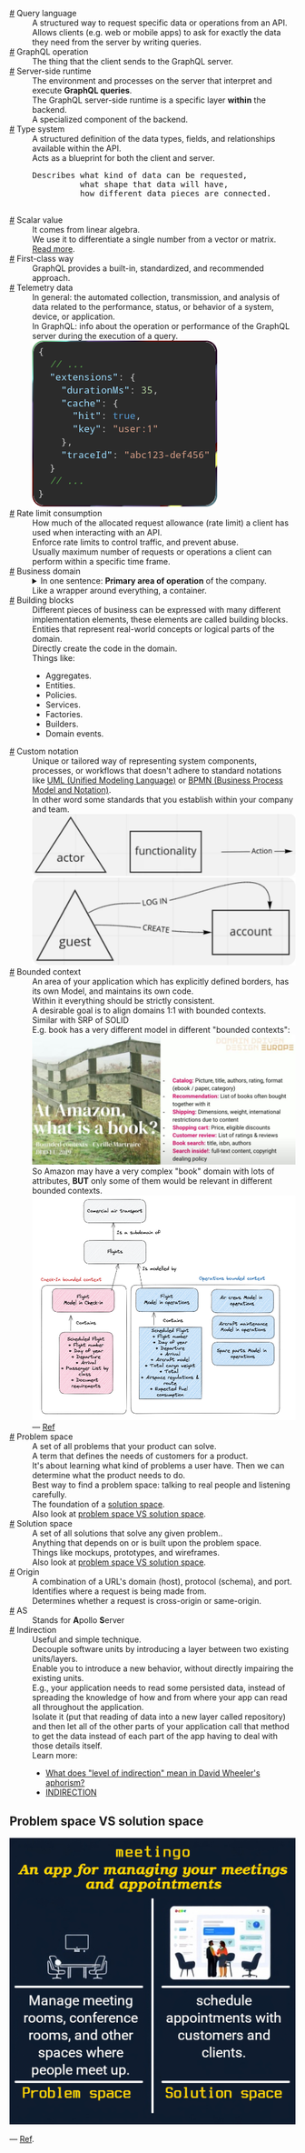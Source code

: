 <dl>
  <dt id="queryLanguageDefinition">
    <a href="#queryLanguageDefinition">#</a>
    Query language
  </dt>
  <dd>
    A structured way to request specific data or operations from an API. 
  </dd>
  <dd>
    Allows clients (e.g. web or mobile apps) to ask for exactly the data they need from the server by writing queries.
  </dd>
  <dt id="graphqlOperationDefinition">
    <a href="#graphqlOperationDefinition">#</a>
    GraphQL operation
  </dt>
  <dd>
    The thing that the client sends to the GraphQL server.
  </dd>
  <dt id="serverSideRuntimeDefinition">
    <a href="#serverSideRuntimeDefinition">#</a>
    Server-side runtime
  </dt>
  <dd>
    The environment and processes on the server that interpret and execute <b>GraphQL queries</b>.
  </dd>
  <dd>
    The GraphQL server-side runtime is a specific layer <b>within</b> the backend.
  </dd>
  <dd>A specialized component of the backend.</dd>
  <dt id="typeSystemDefinitionInGraphql">
    <a href="#typeSystemDefinitionInGraphql">#</a>
    Type system
  </dt>
  <dd>A structured definition of the data types, fields, and relationships available within the API.</dd>
  <dd>Acts as a blueprint for both the client and server.</dd>
  <dd>
    <pre>
Describes what kind of data can be requested,
          what shape that data will have,
          how different data pieces are connected.
    </pre>
  </dd>
  <dt id="scalarValueDefinition">
    <a href="#scalarValueDefinition">#</a>
    Scalar value
  </dt>
  <dd>
    It comes from linear algebra.
  </dd>
  <dd>
    We use it to differentiate a single number from a vector or matrix. 
  </dd>
  <dd>
    <a href="https://softwareengineering.stackexchange.com/q/238033/408819">Read more</a>.
  </dd>
  <dt id="firstClassWayDefinition">
    <a href="#firstClassWayDefinition">#</a>
    First-class way
  </dt>
  <dd>
    GraphQL provides a built-in, standardized, and recommended approach.
  </dd>
  <dt id="telemetryDataDefinition">
    <a href="#telemetryDataDefinition">#</a>
    Telemetry data
  </dt>
  <dd>
    In general: the automated collection, transmission, and analysis of data related to the performance, status, or behavior of a system, device, or application.
  </dd>
  <dd>
    In GraphQL: info about the operation or performance of the GraphQL server during the execution of a query.
  </dd>
  <dd>
    <img src="./assets/example-extensions-response-json.png" alt="Example of extensions response body" />
  </dd>
  <dt id="rateLimitConsumptionDefinition">
    <a href="#rateLimitConsumptionDefinition">#</a>
    Rate limit consumption
  </dt>
  <dd>
    How much of the allocated request allowance (rate limit) a client has used when interacting with an API.
  </dd>
  <dd>Enforce rate limits to control traffic, and prevent abuse.</dd>
  <dd>
    Usually maximum number of requests or operations a client can perform within a specific time frame.
  </dd>
  <dt id="businessDomainInDomainDrivenDesign">
    <a href="#businessDomainInDomainDrivenDesign">#</a>
    Business domain
  </dt>
  <dd>
    <details>
      <summary>In one sentence: <b>Primary area of operation</b> of the company.</summary>
      <p>
        E.g., Starbucks is renowned for its coffee, while DHL offers global delivery services.
        <br/>
        They can operate in <b>multiple business domains</b> too; e.g. Amazon operates in both retail and cloud computing.
        <br />
        Resembles what we call it <a href="#coreDomainDefinition">core subdomains</a>.
      </p>
    </details>
  </dd>
  <dd>
    Like a wrapper around everything, a container.
  </dd>
  <dt id="buildingBlockInDomainDrivenDesign">
    <a href="#buildingBlockInDomainDrivenDesign">#</a>
    Building blocks
  </dt>
  <dd>
    Different pieces of business can be expressed with many different implementation elements, these elements are called building blocks.
  </dd>
  <dd>
    Entities that represent real-world concepts or logical parts of the domain.
  </dd>
  <dd>
    Directly create the code in the domain.
  </dd>
  <dd>
    Things like:
    <ul>
      <li>Aggregates.</li>
      <li>Entities.</li>
      <li>Policies.</li>
      <li>Services.</li>
      <li>Factories.</li>
      <li>Builders.</li>
      <li>Domain events.</li>
  </dd>
  <dt id="customNotationsDefinitionInDomainDrivenDesign">
    <a href="#customNotationsDefinitionInDomainDrivenDesign">#</a>
    Custom notation
  </dt>
  <dd>
    Unique or tailored way of representing system components, processes, or workflows that doesn't adhere to standard notations like <a href="https://en.wikipedia.org/wiki/Unified_Modeling_Language">UML (Unified Modeling Language)</a> or <a href="https://en.wikipedia.org/wiki/Business_Process_Model_and_Notation">BPMN (Business Process Model and Notation)</a>.
  </dd>
  <dd>
    In other word some standards that you establish within your company and team.
  </dd>
  <dd>
    <img 
      src="./assets/custom-notation1.png"
      alt="Our custom notation definition; what each shape/symbol means"
    />
    <img 
      src="./assets/custom-notation2.png"
      alt="A simple example using the established custom notation"
    />
  </dd>
  <dt id="boundedContextDefinitionInDomainDrivenDesign">
    <a href="#boundedContextDefinitionInDomainDrivenDesign">#</a>
    Bounded context
  </dt>
  <dd>
    An area of your application which has explicitly defined borders, has its own Model, and maintains its own code.
  </dd>
  <dd>Within it everything should be strictly consistent.</dd>
  <dd>A desirable goal is to align domains 1:1 with bounded contexts.</dd>
  <dd>Similar with SRP of SOLID</dd>
  <dd>
    E.g. book has a very different model in different "bounded contexts":
    <br />
    <img src="./assets/book-domain-at-amazon-bounded-context.png" alt="In catalog, bounded context is picture, title, authors, rating, etc. In shipping, bounded context is dimensions, weight, international restrictions, etc. In search, bounded context is full-text content, copyright dealing policy, etc." />
    <br />
    So Amazon may have a very complex "book" domain with lots of attributes, <b>BUT</b> only some of them would be relevant in different bounded contexts.
    <br />
    <img src="./assets/flight-domain-in-different-bounded-contexts.png" />
    <br />
    &mdash; <a href="https://stackoverflow.com/a/75485118/8784518">Ref</a>
  </dd>
  <dt id="problemSpaceDefinitionInDomainDriverDesign">
    <a href="#problemSpaceDefinitionInDomainDriverDesign">#</a>
    Problem space
  </dt>
  <dd>A set of all problems that your product can solve.</dd>
  <dd>A term that defines the needs of customers for a product.</dd>
  <dd>
    It's about learning what kind of problems a user have. Then we can determine what the product needs to do.
  </dd>
  <dd>Best way to find a problem space: talking to real people and listening carefully.</dd>
  <dd>The foundation of a <a href="#solutionSpaceDefinitionInDomainDriverDesign">solution space</a>.</dd>
  <dd>Also look at <a href="#problem-space-vs-solution-space">problem space VS solution space</a>.<dd>
  <dt id="solutionSpaceDefinitionInDomainDriverDesign">
    <a href="#solutionSpaceDefinitionInDomainDriverDesign">#</a>
    Solution space
  </dt>
  <dd>A set of all solutions that solve any given problem..</dd>
  <dd>Anything that depends on or is built upon the problem space.</dd>
  <dd>Things like mockups, prototypes, and wireframes.</dd>
  <dd>
    Also look at <a href="#problem-space-vs-solution-space">problem space VS solution space</a>.
  <dd>
  <dt id="originInCorsAttackDefinition">
    <a href="#originInCorsAttackDefinition">#</a>
    Origin
  </dt>
  <dd>
    A combination of a URL's domain (host), protocol (schema), and port.
  </dd>
  <dd>Identifies where a request is being made from.</dd>
  <dd>Determines whether a request is cross-origin or same-origin.</dd>
  <dt id="asAcronymStandsFor">
    <a href="#asAcronymStandsFor">#</a>
    AS
  </dt>
  <dd>Stands for <b>A</b>pollo <b>S</b>erver</dd>
  <dt id="indirectionDefinition">
    <a href="#indirectionDefinition">#</a>
    Indirection
  </dt>
  <dd>Useful and simple technique.</dd>
  <dd>
    Decouple software units by introducing a layer between two existing units/layers.
  </dd>
  <dd>
    Enable you to introduce a new behavior, without directly impairing the existing units.
  </dd>
  <dd>
    E.g., your application needs to read some persisted data, instead of spreading the knowledge of how and from where your app can read all throughout the application.
    <br />
    Isolate it (put that reading of data into a new layer called repository) and then let all of the other parts of your application call that method to get the data instead of each part of the app having to deal with those details itself.
  </dd>
  <dd>
    Learn more:
    <ul>
      <li>
        <a href="https://stackoverflow.com/q/18003544/8784518">
          What does "level of indirection" mean in David Wheeler's aphorism?
        </a>
      </li>
      <li>
        <a href="https://medium.com/@nmckinnonblog/indirection-fba1857630e2">
          INDIRECTION
        </a>
      </li>
    </ul>
  </dd>
</dl>

## Problem space VS solution space

![Let's say you want to build a product for managing meetings and appointments. Your product could be used to manage meeting rooms, conference rooms, and other spaces where people meet up. It could also be used to schedule appointments with customers and clients, which would fall under the “meeting management software” category. The first use case falls under the problem space, while the second use case falls under the solution space.](./assets/problem-space-solution-space.png)

&mdash; [Ref](https://userstorymap.io/problem-space-vs-solution-space/).
